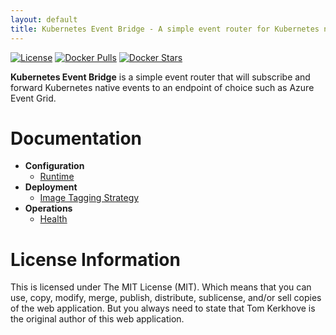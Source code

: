 ```yaml
---
layout: default
title: Kubernetes Event Bridge - A simple event router for Kubernetes native events
---
```


[![License](https://img.shields.io/github/license/mashape/apistatus.svg?style=flat-square)](https://github.com/tomkerkhove/k8s-event-bridge/blob/master/LICENSE) [![Docker Pulls](https://img.shields.io/docker/pulls/tomkerkhove/k8s-event-bridge.svg?style=flat-square)](https://hub.docker.com/r/tomkerkhove/k8s-event-bridge/)
[![Docker Stars](https://img.shields.io/docker/stars/tomkerkhove/k8s-event-bridge.svg?style=flat-square)](https://hub.docker.com/r/tomkerkhove/k8s-event-bridge/)

**Kubernetes Event Bridge** is a simple event router that will subscribe and forward Kubernetes native events to an endpoint of choice such as Azure Event Grid.

# Documentation
- **Configuration**
    - [Runtime](config)
- **Deployment**
    - [Image Tagging Strategy](deployment#image-tagging-strategy)
- **Operations**
    - [Health](operations#health)

# License Information
This is licensed under The MIT License (MIT). Which means that you can use, copy, modify, merge, publish, distribute, sublicense, and/or sell copies of the web application. But you always need to state that Tom Kerkhove is the original author of this web application.
